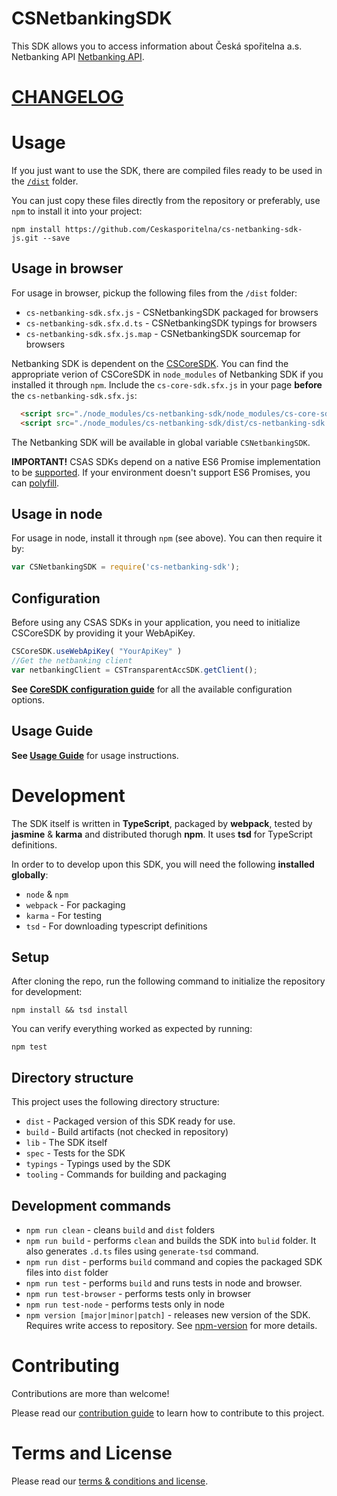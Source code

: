 # CSNetbankingSDK
This SDK allows you to access information about Česká spořitelna a.s. Netbanking API [Netbanking API](http://docs.netbankingv3.apiary.io/).

# [CHANGELOG](CHANGELOG.md)

# Usage

If you just want to use the SDK, there are compiled files ready to be used in the [`/dist`](./dist) folder.

You can just copy these files directly from the repository or preferably, use `npm` to install it into your project:

```
npm install https://github.com/Ceskasporitelna/cs-netbanking-sdk-js.git --save
```

## Usage in browser
For usage in browser, pickup the following files from the `/dist` folder:
* `cs-netbanking-sdk.sfx.js` - CSNetbankingSDK packaged for browsers
* `cs-netbanking-sdk.sfx.d.ts` - CSNetbankingSDK typings for browsers
* `cs-netbanking-sdk.sfx.js.map` - CSNetbankingSDK sourcemap for browsers


Netbanking SDK is dependent on the [CSCoreSDK](https://github.com/Ceskasporitelna/cs-core-sdk-js). 
You can find the appropriate verion of CSCoreSDK in `node_modules` of Netbanking SDK if you installed it through `npm`.
Include the `cs-core-sdk.sfx.js` in your page **before** the `cs-netbanking-sdk.sfx.js`:

```html
  <script src="./node_modules/cs-netbanking-sdk/node_modules/cs-core-sdk/dist/cs-core-sdk.sfx.js"></script>
  <script src="./node_modules/cs-netbanking-sdk/dist/cs-netbanking-sdk.sfx.js"></script>
```

The Netbanking SDK will be available in global variable `CSNetbankingSDK`.

**IMPORTANT!** CSAS SDKs depend on a native ES6 Promise implementation to be [supported](http://caniuse.com/promises).
If your environment doesn't support ES6 Promises, you can [polyfill](https://github.com/jakearchibald/es6-promise).

## Usage in node
For usage in node, install it through `npm` (see above). You can then require it by:
```javascript
var CSNetbankingSDK = require('cs-netbanking-sdk');
``` 


## Configuration
Before using any CSAS SDKs in your application, you need to initialize CSCoreSDK by providing it your WebApiKey.
```javascript
CSCoreSDK.useWebApiKey( "YourApiKey" )
//Get the netbanking client
var netbankingClient = CSTransparentAccSDK.getClient();
```
**See [CoreSDK configuration guide](https://github.com/Ceskasporitelna/cs-core-sdk-js/blob/master/docs/configuration.md)** for all the available configuration options.

## Usage Guide
**See [Usage Guide](./docs/netbanking.md)** for usage instructions.

# Development
The SDK itself is written in **TypeScript**, packaged by **webpack**, tested by **jasmine** & **karma** and distributed thorugh **npm**. It uses **tsd** for TypeScript definitions.

In order to to develop upon this SDK, you will need the following **installed globally**:

* `node` & `npm`
* `webpack` - For packaging
* `karma` - For testing
* `tsd` - For downloading typescript definitions

## Setup
After cloning the repo, run the following command to initialize the repository for development:

```
npm install && tsd install
```

You can verify everything worked as expected by running:
```
npm test
```

## Directory structure
This project uses the following directory structure:

* `dist` - Packaged version of this SDK ready for use.
* `build` - Build artifacts (not checked in repository)
* `lib` - The SDK itself
* `spec` - Tests for the SDK
* `typings` - Typings used by the SDK
* `tooling` - Commands for building and packaging 

## Development commands

* `npm run clean` - cleans `build` and `dist` folders
* `npm run build` - performs `clean` and builds the SDK into `bulid` folder. It also generates `.d.ts` files using `generate-tsd` command.
* `npm run dist` - performs `build` command and copies the packaged SDK files into `dist` folder
* `npm run test` - performs `build` and runs tests in node and browser.
* `npm run test-browser` - performs tests only in browser
* `npm run test-node` - performs tests only in node
* `npm version [major|minor|patch]` - releases new version of the SDK. Requires write access to repository. See [npm-version](https://docs.npmjs.com/cli/version) for more details. 



# Contributing
Contributions are more than welcome!

Please read our [contribution guide](CONTRIBUTING.md) to learn how to contribute to this project.

# Terms and License
Please read our [terms & conditions and license](LICENSE.md).